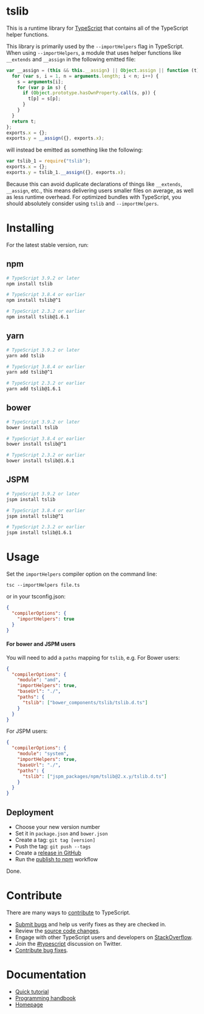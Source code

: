 # tslib

This is a runtime library for [TypeScript](http://www.typescriptlang.org/) that
contains all of the TypeScript helper functions.

This library is primarily used by the `--importHelpers` flag in TypeScript. When
using `--importHelpers`, a module that uses helper functions like `__extends`
and `__assign` in the following emitted file:

```ts
var __assign = (this && this.__assign) || Object.assign || function (t) {
  for (var s, i = 1, n = arguments.length; i < n; i++) {
    s = arguments[i];
    for (var p in s) {
      if (Object.prototype.hasOwnProperty.call(s, p)) {
        t[p] = s[p];
      }
    }
  }
  return t;
};
exports.x = {};
exports.y = __assign({}, exports.x);
```

will instead be emitted as something like the following:

```ts
var tslib_1 = require("tslib");
exports.x = {};
exports.y = tslib_1.__assign({}, exports.x);
```

Because this can avoid duplicate declarations of things like `__extends`,
`__assign`, etc., this means delivering users smaller files on average, as well
as less runtime overhead. For optimized bundles with TypeScript, you should
absolutely consider using `tslib` and `--importHelpers`.

# Installing

For the latest stable version, run:

## npm

```sh
# TypeScript 3.9.2 or later
npm install tslib

# TypeScript 3.8.4 or earlier
npm install tslib@^1

# TypeScript 2.3.2 or earlier
npm install tslib@1.6.1
```

## yarn

```sh
# TypeScript 3.9.2 or later
yarn add tslib

# TypeScript 3.8.4 or earlier
yarn add tslib@^1

# TypeScript 2.3.2 or earlier
yarn add tslib@1.6.1
```

## bower

```sh
# TypeScript 3.9.2 or later
bower install tslib

# TypeScript 3.8.4 or earlier
bower install tslib@^1

# TypeScript 2.3.2 or earlier
bower install tslib@1.6.1
```

## JSPM

```sh
# TypeScript 3.9.2 or later
jspm install tslib

# TypeScript 3.8.4 or earlier
jspm install tslib@^1

# TypeScript 2.3.2 or earlier
jspm install tslib@1.6.1
```

# Usage

Set the `importHelpers` compiler option on the command line:

```
tsc --importHelpers file.ts
```

or in your tsconfig.json:

```json
{
  "compilerOptions": {
    "importHelpers": true
  }
}
```

#### For bower and JSPM users

You will need to add a `paths` mapping for `tslib`, e.g. For Bower users:

```json
{
  "compilerOptions": {
    "module": "amd",
    "importHelpers": true,
    "baseUrl": "./",
    "paths": {
      "tslib": ["bower_components/tslib/tslib.d.ts"]
    }
  }
}
```

For JSPM users:

```json
{
  "compilerOptions": {
    "module": "system",
    "importHelpers": true,
    "baseUrl": "./",
    "paths": {
      "tslib": ["jspm_packages/npm/tslib@2.x.y/tslib.d.ts"]
    }
  }
}
```

## Deployment

- Choose your new version number
- Set it in `package.json` and `bower.json`
- Create a tag: `git tag [version]`
- Push the tag: `git push --tags`
- Create a [release in GitHub](https://github.com/microsoft/tslib/releases)
- Run the
  [publish to npm](https://github.com/microsoft/tslib/actions?query=workflow%3A%22Publish+to+NPM%22)
  workflow

Done.

# Contribute

There are many ways to
[contribute](https://github.com/Microsoft/TypeScript/blob/master/CONTRIBUTING.md)
to TypeScript.

- [Submit bugs](https://github.com/Microsoft/TypeScript/issues) and help us
  verify fixes as they are checked in.
- Review the
  [source code changes](https://github.com/Microsoft/TypeScript/pulls).
- Engage with other TypeScript users and developers on
  [StackOverflow](http://stackoverflow.com/questions/tagged/typescript).
- Join the [#typescript](http://twitter.com/#!/search/realtime/%23typescript)
  discussion on Twitter.
- [Contribute bug fixes](https://github.com/Microsoft/TypeScript/blob/master/CONTRIBUTING.md).

# Documentation

- [Quick tutorial](http://www.typescriptlang.org/Tutorial)
- [Programming handbook](http://www.typescriptlang.org/Handbook)
- [Homepage](http://www.typescriptlang.org/)
